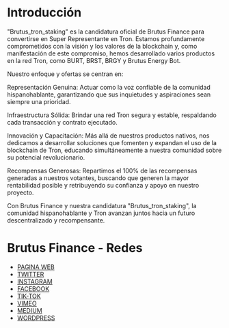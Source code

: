 # Introducción

"Brutus_tron_staking" es la candidatura oficial de Brutus Finance para convertirse en Super Representante en Tron. Estamos profundamente comprometidos con la visión y los valores de la blockchain y, como manifestación de este compromiso, hemos desarrollado varios productos en la red Tron, como BURT, BRST, BRGY y Brutus Energy Bot.

Nuestro enfoque y ofertas se centran en:

Representación Genuina: Actuar como la voz confiable de la comunidad hispanohablante, garantizando que sus inquietudes y aspiraciones sean siempre una prioridad.

Infraestructura Sólida: Brindar una red Tron segura y estable, respaldando cada transacción y contrato ejecutado.

Innovación y Capacitación: Más allá de nuestros productos nativos, nos dedicamos a desarrollar soluciones que fomenten y expandan el uso de la blockchain de Tron, educando simultáneamente a nuestra comunidad sobre su potencial revolucionario.

Recompensas Generosas: Repartimos el 100% de las recompensas generadas a nuestros votantes, buscando que generen la mayor rentabilidad posible y retribuyendo su confianza y apoyo en nuestro proyecto.

Con Brutus Finance y nuestra candidatura "Brutus_tron_staking", la comunidad hispanohablante y Tron avanzan juntos hacia un futuro descentralizado y recompensante.

# Brutus Finance - Redes
- [PAGINA WEB](https://brutus.finance)
- [TWITTER](https://twitter.com/Brutusfinance)
- [INSTAGRAM](https://www.instagram.com/brutusfinance/)
- [FACEBOOK](https://www.facebook.com/profile.php?id=61551128592498)
- [TIK-TOK](https://www.tiktok.com/@brutus.finance)
- [VIMEO](https://vimeo.com/user207855702)
- [MEDIUM](https://medium.com/@brutusfinancemarketing)
- [WORDPRESS](Brutusfinance.wordpress.com)
